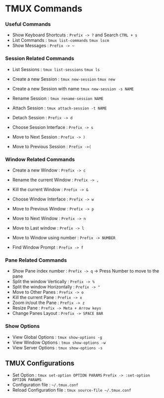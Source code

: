 # TMUX Commands


### Useful Commands
* Show Keyboard Shortcuts : `Prefix -> ?` and Search `CTRL + s`
* List Commands : `tmux list-commands` `tmux lscm`
* Show Messages : `Prefix -> ~`


### Session Related Commands
* List Sessions : `tmux list-sessions` `tmux ls`
* Create a new Session : `tmux new-session` `tmux new`
* Create a new Session with name `tmux new-session -s NAME`
* Rename Session : `tmux rename-session NAME`
* Attach Session : `tmux attach-session -t NAME`
* Detach Session : `Prefix -> d`

* Choose Session Interface : `Prefix -> s`
* Move to Next Session : `Prefix -> )`
* Move to Previous Session : `Prefix ->(`


### Window Related Commands
* Create a new Window : `Prefix -> c`
* Rename the current Window : `Prefix -> ,`
* Kill the current Window : `Prefix -> &`

* Choose Window Interface : `Prefix -> w`
* Move to Previous Window : `Prefix -> p`
* Move to Next Window : `Prefix -> n`
* Move to Last window : `Prefix -> l`
* Move to Window using number : `Prefix -> NUMBER` 

* Find Window Prompt : `Prefix -> f`


### Pane Related Commands
* Show Pane index number : `Prefix -> q` -> Press Number to move to the pane
* Split the window Vertically : `Prefix -> %`
* Split the window Horizontally : `Prefix -> "`
* Move to Other Panes : `Prefix -> o`
* Kill the current Pane : `Prefix -> x`
* Zoom in/out the Pane : `Prefix -> z`
* Resize Pane : `Prefix -> Meta + Arrow keys`
* Change Panes Layout : `Prefix -> SPACE BAR`

### Show Options
* View Global Options : `tmux show-options -g`
* View Window Options : `tmux show-options -w`
* View Server Options : `tmux show-options -s`


## TMUX Configurations
* Set Option : `tmux set-option OPTION PARAMS` `Prefix -> :set-option OPTION PARAMS`
* Configuration file : `~/.tmux.conf`
* Reload Configuration file : `tmux source-file ~/.tmux.conf`
